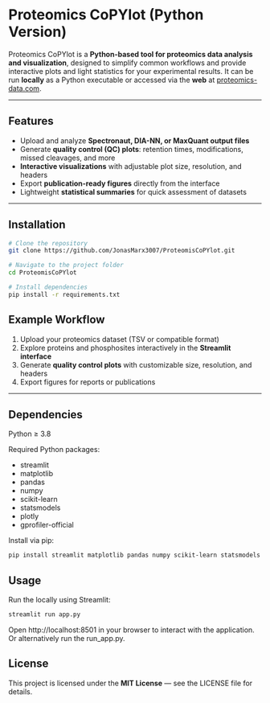 # Proteomics CoPYlot (Python Version)

Proteomics CoPYlot is a **Python-based tool for proteomics data analysis and visualization**, designed to simplify common workflows and provide interactive plots and light statistics for your experimental results. It can be run **locally** as a Python executable or accessed via the **web** at [proteomics-data.com](https://proteomics-data.com).

---

## Features

- Upload and analyze **Spectronaut, DIA-NN, or MaxQuant output files**  
- Generate **quality control (QC) plots**: retention times, modifications, missed cleavages, and more  
- **Interactive visualizations** with adjustable plot size, resolution, and headers  
- Export **publication-ready figures** directly from the interface  
- Lightweight **statistical summaries** for quick assessment of datasets  

---

## Installation

```bash
# Clone the repository
git clone https://github.com/JonasMarx3007/ProteomisCoPYlot.git

# Navigate to the project folder
cd ProteomisCoPYlot

# Install dependencies
pip install -r requirements.txt
```

## Example Workflow

1. Upload your proteomics dataset (TSV or compatible format)  
2. Explore proteins and phosphosites interactively in the **Streamlit interface**  
3. Generate **quality control plots** with customizable size, resolution, and headers  
4. Export figures for reports or publications  

---

## Dependencies

Python ≥ 3.8  

Required Python packages:

- streamlit  
- matplotlib  
- pandas  
- numpy  
- scikit-learn  
- statsmodels  
- plotly  
- gprofiler-official  

Install via pip:

```bash
pip install streamlit matplotlib pandas numpy scikit-learn statsmodels plotly gprofiler-official
```

## Usage
Run the locally using Streamlit:
```bash
streamlit run app.py
```
Open http://localhost:8501 in your browser to interact with the application. Or alternatively run the run_app.py.

## License
This project is licensed under the **MIT License** — see the LICENSE file for details.